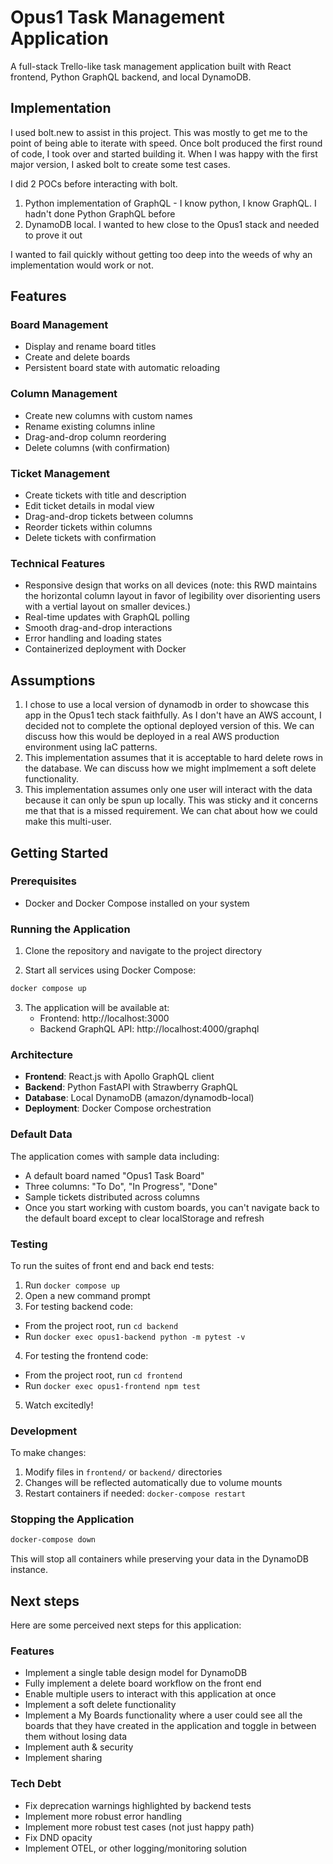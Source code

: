 # Opus1 Task Management Application

A full-stack Trello-like task management application built with React frontend, Python GraphQL backend, and local DynamoDB.

## Implementation
I used bolt.new to assist in this project.  This was mostly to get me to the point of being able to iterate with speed.  Once bolt produced the first round of code, I took over and started building it.  When I was happy with the first major version, I asked bolt to create some test cases.  

I did 2 POCs before interacting with bolt.  
1. Python implementation of GraphQL - I know python, I know GraphQL.  I hadn't done Python GraphQL before
2. DynamoDB local.  I wanted to hew close to the Opus1 stack and needed to prove it out

I wanted to fail quickly without getting too deep into the weeds of why an implementation would work or not.  

## Features

### Board Management
- Display and rename board titles
- Create and delete boards
- Persistent board state with automatic reloading

### Column Management
- Create new columns with custom names
- Rename existing columns inline
- Drag-and-drop column reordering
- Delete columns (with confirmation)

### Ticket Management
- Create tickets with title and description
- Edit ticket details in modal view
- Drag-and-drop tickets between columns
- Reorder tickets within columns
- Delete tickets with confirmation

### Technical Features
- Responsive design that works on all devices (note: this RWD maintains the horizontal column layout in favor of legibility over disorienting users with a vertial layout on smaller devices.)
- Real-time updates with GraphQL polling
- Smooth drag-and-drop interactions
- Error handling and loading states
- Containerized deployment with Docker

## Assumptions
1. I chose to use a local version of dynamodb in order to showcase this app in the Opus1 tech stack faithfully.  As I don't have an AWS account, I decided not to complete the optional deployed version of this.  We can discuss how this would be deployed in a real AWS production environment using IaC patterns.
2. This implementation assumes that it is acceptable to hard delete rows in the database.  We can discuss how we might implmement a soft delete functionality.
3. This implementation assumes only one user will interact with the data because it can only be spun up locally.  This was sticky and it concerns me that that is a missed requirement.  We can chat about how we could make this multi-user.

## Getting Started

### Prerequisites
- Docker and Docker Compose installed on your system

### Running the Application

1. Clone the repository and navigate to the project directory

2. Start all services using Docker Compose:
```bash
docker compose up 
```

3. The application will be available at:
   - Frontend: http://localhost:3000
   - Backend GraphQL API: http://localhost:4000/graphql

### Architecture

- **Frontend**: React.js with Apollo GraphQL client
- **Backend**: Python FastAPI with Strawberry GraphQL
- **Database**: Local DynamoDB (amazon/dynamodb-local)
- **Deployment**: Docker Compose orchestration

### Default Data

The application comes with sample data including:
- A default board named "Opus1 Task Board"
- Three columns: "To Do", "In Progress", "Done"
- Sample tickets distributed across columns
- Once you start working with custom boards, you can't navigate back to the default board except to clear localStorage and refresh

### Testing
To run the suites of front end and back end tests:
1. Run ```docker compose up```
2. Open a new command prompt
3. For testing backend code:
- From the project root, run ```cd backend```
- Run ```docker exec opus1-backend python -m pytest -v```
4. For testing the frontend code:
- From the project root, run ```cd frontend```
- Run ```docker exec opus1-frontend npm test```
5. Watch excitedly!

### Development

To make changes:
1. Modify files in `frontend/` or `backend/` directories
2. Changes will be reflected automatically due to volume mounts
3. Restart containers if needed: `docker-compose restart`

### Stopping the Application

```bash
docker-compose down
```

This will stop all containers while preserving your data in the DynamoDB instance.

## Next steps
Here are some perceived next steps for this application:

### Features
- Implement a single table design model for DynamoDB 
- Fully implement a delete board workflow on the front end
- Enable multiple users to interact with this application at once
- Implement a soft delete functionality
- Implement a My Boards functionality where a user could see all the boards that they have created in the application and toggle in between them without losing data
- Implement auth & security
- Implement sharing

### Tech Debt
- Fix deprecation warnings highlighted by backend tests
- Implement more robust error handling
- Implement more robust test cases (not just happy path)
- Fix DND opacity
- Implement OTEL, or other logging/monitoring solution